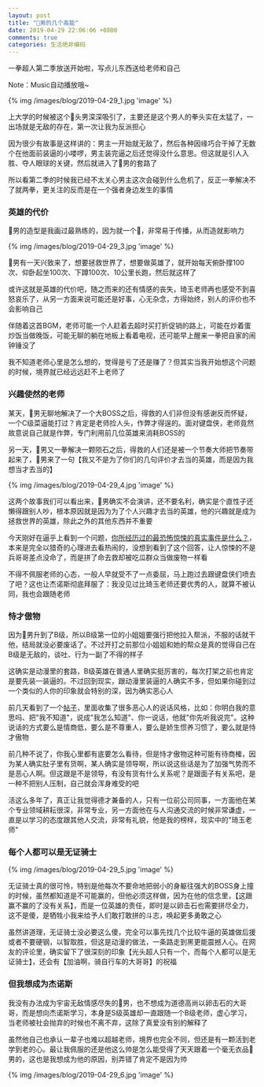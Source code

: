 ```yaml
---
layout: post
title: "🥚男的几个高能"
date: 2019-04-29 22:06:06 +0800
comments: true
categories: 生活绝非编码
---
```


一拳超人第二季放送开始啦，写点儿东西送给老师和自己

Note：Music自动播放哦~

<!-- more -->

{% img /images/blog/2019-04-29_1.jpg 'image' %}

上大学的时候被这个🥚头男深深吸引了，主要还是这个男人的拳头实在太猛了，一出场就是无敌的存在，第一次让我为反派担心

因为很少有故事是这样讲的：男主一开始就无敌了，然后各种因缘巧合干掉了无数个在他面前装逼的小喽啰，男主装完逼之后还觉得没什么意思。但这就是引人入胜、夺人眼球的关键，然后就进入了🥚男的套路了

所以看第二季的时候我已经不太关心男主这次会碰到什么危机了，反正一拳解决不了就两拳，更关注的反而是在一个强者身边发生的事情

### 英雄的代价

🥚男的造型是我画过最熟练的，因为就一个🥚，非常易于传播，从而造就影响力

{% img /images/blog/2019-04-29_3.jpg 'image' %}

🥚男有一天兴致来了，想要拯救世界了，想要做英雄了，就开始每天俯卧撑100次、仰卧起坐100次、下蹲100次、10公里长跑，然后就这样了

或许这就是英雄的代价吧，随之而来的还有情感的丧失，琦玉老师再也感受不到喜怒哀乐了，从另一方面来说可能还是好事，心无杂念，方得始终，别人的评价也不会影响自己

伴随着这首BGM，老师可能一个人赶着去超时买打折促销的路上，可能在炒着蛋炒饭当做晚饭，可能无聊的躺在地板上看着电视，还可能早上醒来一拳把自家的闹钟锤没了

我不知道老师心里是怎么想的，觉得是亏了还是赚了？但其实当我开始想这个问题的时候，境界就已经远远赶不上老师了

### 兴趣使然的老师
某天，🥚男无聊地解决了一个大BOSS之后，得救的人们非但没有感谢反而怀疑，一个C级菜逼能打过？肯定是老师捡人头，作弊才得逞的。面对键盘侠，老师竟然故意说自己就是作弊，专门利用前几位英雄来消耗BOSS的

另一天，🥚男又一拳解决一颗陨石之后，得救的人们还是被一个节奏大师把节奏带起来了，🥚男来了一句【我又不是为了你们的几句评价才去当的英雄，而是因为我想当才去当的】

{% img /images/blog/2019-04-29_4.jpg 'image' %}

这两个故事我们可以看出来，🥚男确实不会演讲，还不要名利，确实是个直性子还懒得跟别人吵，根本原因就是因为为了个人兴趣才去当的英雄，他的兴趣就是成为拯救世界的英雄，除此之外的其他东西并不重要

今天刚好在逼乎上看到一个问题，[你所经历过的最恐怖惊悚的真实事件是什么？](https://www.zhihu.com/question/21490596/answer/182104824)，本来是完全以猎奇的心理进去看热闹的，没想到看到了这个回答，让人惊悚的不是兵哥哥差点没命了，而是拼了命去救却被吃瓜群众当做废物一样看

不得不佩服老师的心态，一般人早就受不了一点委屈，马上跑过去跟键盘侠们喷去了吧？这也让杰诺斯彻底拜服了：我没见过比琦玉老师还要优秀的人，就算不被认同，我也会跟随老师

### 恃才傲物
因为🥚男升到了B级，所以B级第一位的小姐姐要强行把他拉入帮派，不服的话就干他，结局就没必要废话了。不过开打之前那位小姐姐和她的帮众是真的觉得自己在B级是无敌的，谈吐、行为一副了不得的样子

这确实是动漫里的套路，B级英雄在普通人里确实挺厉害的，每次打架之前也肯定是要先装一装逼的。不过回到现实，跟动漫里装逼的人确实不多，但如果你碰到过一个类似的人你的印象就会特别的深，因为确实恶心人

前几天看到了一个[帖子](http://www.guanggoo.com/t/42620)，里面收集了很多恶心人的说话风格，比如：你明白我的意思吗、把"我不知道"，说成"我怎么知道"、你一说话，他就"你先听我说完"。这种说话的方式要么是情商低，要么是不尊重人，要么是娇生惯养习惯了，要么就是恃才傲物

前几种不说了，你我心里都有底要怎么看待，但是恃才傲物这种可能有待商榷，因为某人确实肚子里有货啊，某人确实是领导啊，所以说这些话是为了加强气势而不是恶心人啊。但这跟是不是领导，有没有货有什么关系呢？是跟面子有关系吧，是一种不把别人压制，自己就会浑身难受的吧

活这么多年了，真正让我觉得德才兼备的人，只有一位前公司同事，一方面他在某个专业领域耕耘很深，非常专业，另一方面他在与人沟通交流的时候非常谦虚，一直是以学习的态度跟其他人交流，非常有礼貌，他是我的榜样，现实中的"琦玉老师"

### 每个人都可以是无证骑士
{% img /images/blog/2019-04-29_5.jpg 'image' %}

无证骑士真的很可怜，特别是他每次不要命地把弱小的身躯往强大的BOSS身上撞的时候，虽然都知道是不可能赢的，但他必须这样做，因为在他的信念里，【这跟赢不赢的了没有关系】，而是一位英雄的责任，即时是以卵击石也需要拼尽全力，这不是傻，是牺牲小我来给予人们敢打敢拼的斗志，唤起更多勇敢之心

虽然讲道理，无证骑士没必要这么傻，完全可以事先找几个比较牛逼的英雄做后援或者不要硬钢，以智取胜，但这是动漫的做法，一条路走到黑更能震撼人心。在网友的评论里，确实留下了很深刻的印象【光头超人只有一个，而每个人都可以是无证骑士】，还会有【加油啊，骑自行车的大哥哥】的祝福

### 但我想成为杰诺斯
我没有办法成为宇宙无敌情感尽失的🥚男，也不想成为道德高尚以卵击石的大哥哥，而是想向杰诺斯学习，本身是S级英雄却一直跟随一个B级老师，虚心学习，当老师被社会抛弃的时候也不离不弃，这除了真爱没有别的解释了

虽然他自己也承认一辈子也难以超越老师，境界也完全不同，但还是有一颗活到老学到老的心。最让我佩服的还是他这么帅是怎么能受得了天天跟着一个毫无衣品🥚男的，这也是我想成为他的原因，别弄错了肯定不是因为帅

{% img /images/blog/2019-04-29_6.jpg 'image' %}
